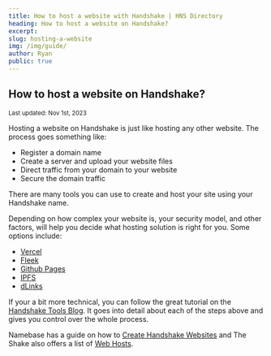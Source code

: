 ```yaml
---
title: How to host a website with Handshake | HNS Directory
heading: How to host a website on Handshake?
excerpt: 
slug: hosting-a-website
img: /img/guide/
author: Ryan
public: true
---
```


## How to host a website on Handshake?

<sub>Last updated: Nov 1st, 2023</sub>

Hosting a website on Handshake is just like hosting any other 
website. The process goes something like:

- Register a domain name
- Create a server and upload your website files
- Direct traffic from your domain to your website
- Secure the domain traffic

There are many tools you can use to create and host your site using 
your Handshake name. 

Depending on how complex your website is, your security model, 
and other factors, will help you decide what hosting solution is right 
for you. Some options include:

- <a href="https://vercel.com/">Vercel</a>
- <a href="https://fleek.co">Fleek</a>
- <a href="https://www.youtube.com/watch?v=_PsHU2gAMEM">Github Pages</a>
- <a href="https://docs.ipfs.io/how-to/websites-on-ipfs/link-a-domain#handshake">IPFS</a>
- <a href="https://www.namebase.io/dlinks">dLinks</a>

If your a bit more technical, you can follow the great tutorial 
on the <a href="https://blog.htools.work/posts/hns-pdns-nginx/">Handshake Tools Blog</a>.
It goes into detail about each of the steps above and gives you control
over the whole process.

Namebase has a guide on how to <a href="https://learn.namebase.io/starting-from-zero/how-to-create-a-handshake-website">Create Handshake Websites</a> 
and The Shake also offers a list of <a href="https://theshake/resources/apps">Web Hosts</a>.